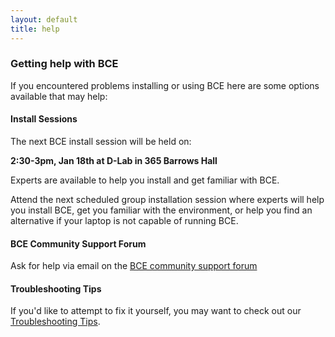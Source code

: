 ```yaml
---
layout: default
title: help
---
```


### Getting help with BCE

If you encountered problems installing or using BCE here are some
options available that may help:

#### Install Sessions

The next BCE install session will be held on:

**2:30-3pm, Jan 18th at D-Lab in 365 Barrows Hall**

Experts are available to help you install and get familiar with BCE.

Attend the next scheduled group installation session where experts
will help you install BCE, get you familiar with the environment, or
help you find an alternative if your laptop is not capable of running
BCE.

#### BCE Community Support Forum

Ask for help via email on the [BCE community support forum](https://groups.google.com/forum/#!forum/ucb-bce)

#### Troubleshooting Tips

If you'd like to attempt to fix it yourself, you may want to check out our [Troubleshooting Tips](troubleshooting-tips.html).
